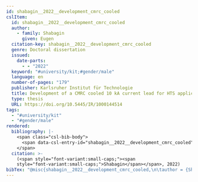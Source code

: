 ```yaml
---
id: shabagin__2022__development_cmrc_cooled
cslItem:
  id: shabagin__2022__development_cmrc_cooled
  author:
    - family: Shabagin
      given: Eugen
  citation-key: shabagin__2022__development_cmrc_cooled
  genre: Doctoral dissertation
  issued:
    date-parts:
      - - "2022"
  keyword: "#university/kit;#gender/male"
  language: en
  number-of-pages: "179"
  publisher: Karlsruher Institut für Technologie
  title: Development of a CMRC cooled 10 kA current lead for HTS applications
  type: thesis
  URL: https://doi.org/10.5445/IR/1000144514
tags:
  - "#university/kit"
  - "#gender/male"
rendered:
  bibliography: |-
    <span class="csl-bib-body">
      <span data-csl-entry-id="shabagin__2022__development_cmrc_cooled" class="csl-entry"><span class='author-bib'>Shabagin</span>. <span class='date-bib'>(2022)</span>. <span class='title'><i><b><span style="font-style:normal;">Development of a CMRC cooled 10 kA current lead for HTS applications</span></b></i></span> [Doctoral dissertation, Karlsruher Institut für Technologie]. <span class='URL'><a href='https://doi.org/10.5445/IR/1000144514'>LINK</a></span></span>
    </span>
  citation: >-
    (<span style="font-variant:small-caps;"><span
    style="font-variant:small-caps;">Shabagin</span></span>, 2022)
bibTex: "@misc{shabagin__2022__development_cmrc_cooled,\n\tauthor = {Shabagin, Eugen},\n\tyear = {2022},\n\tschool = {Karlsruher Institut f{\\\" u}r Technologie},\n\ttitle = {Development of a {CMRC} cooled 10 {kA} current lead for {HTS} applications},\n\ttype = {Doctoral dissertation},\n\turl = {https://doi.org/10.5445/IR/1000144514},\n}\n\n"
---
```

